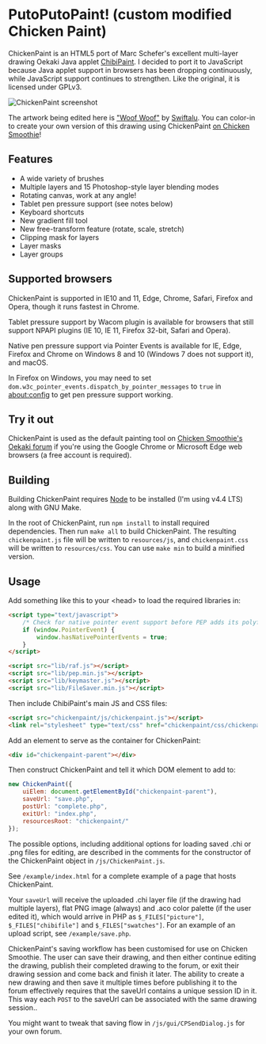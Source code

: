 # PutoPutoPaint! (custom modified Chicken Paint)

ChickenPaint is an HTML5 port of Marc Schefer's excellent multi-layer drawing Oekaki Java applet
[ChibiPaint](http://www.chibipaint.com/). I decided to port it to JavaScript because Java applet support in browsers 
has been dropping continuously, while JavaScript support continues to strengthen. Like the original, it is licensed
under GPLv3.

![ChickenPaint screenshot](help/screenshot.png)

The artwork being edited here is ["Woof Woof"](http://www.chickensmoothie.com/Forum/viewtopic.php?t=3079211) by [Swiftalu](http://www.chickensmoothie.com/Forum/memberlist.php?mode=viewprofile&u=91654).
You can color-in to create your own version of this drawing using ChickenPaint [on Chicken Smoothie](http://www.chickensmoothie.com/Forum/viewtopic.php?t=3079211)!

## Features

- A wide variety of brushes
- Multiple layers and 15 Photoshop-style layer blending modes
- Rotating canvas, work at any angle!
- Tablet pen pressure support (see notes below)
- Keyboard shortcuts
- New gradient fill tool
- New free-transform feature (rotate, scale, stretch)
- Clipping mask for layers
- Layer masks
- Layer groups

## Supported browsers
ChickenPaint is supported in IE10 and 11, Edge, Chrome, Safari, Firefox and Opera, though it runs fastest in Chrome.

Tablet pressure support by Wacom plugin is available for browsers that still support NPAPI plugins (IE 10, IE 11,
Firefox 32-bit, Safari and Opera).

Native pen pressure support via Pointer Events is available for IE, Edge, Firefox and Chrome on Windows 8 and 10 (Windows 7 does not 
support it), and macOS.

In Firefox on Windows, you may need to set `dom.w3c_pointer_events.dispatch_by_pointer_messages` to `true` in [about:config]()
to get pen pressure support working.

## Try it out
ChickenPaint is used as the default painting tool on [Chicken Smoothie's Oekaki forum](http://www.chickensmoothie.com/Forum/viewforum.php?f=29)
if you're using the Google Chrome or Microsoft Edge web browsers (a free account is required).

## Building
Building ChickenPaint requires [Node](https://nodejs.org/en/) to be installed (I'm using v4.4 LTS) along with GNU Make.

In the root of ChickenPaint, run `npm install` to install required dependencies. Then run `make all` to build ChickenPaint.
The resulting `chickenpaint.js` file will be written to `resources/js`, and `chickenpaint.css` will be written to `resources/css`.
You can use `make min` to build a minified version.

## Usage

Add something like this to your &lt;head> to load the required libraries in:

```html
<script type="text/javascript">
	/* Check for native pointer event support before PEP adds its polyfill */
	if (window.PointerEvent) {
	    window.hasNativePointerEvents = true;
	}
</script>

<script src="lib/raf.js"></script>
<script src="lib/pep.min.js"></script>
<script src="lib/keymaster.js"></script>
<script src="lib/FileSaver.min.js"></script>
```

Then include ChibiPaint's main JS and CSS files:

```html
<script src="chickenpaint/js/chickenpaint.js"></script>
<link rel="stylesheet" type="text/css" href="chickenpaint/css/chickenpaint.css">
```

Add an element to serve as the container for ChickenPaint:

```html
<div id="chickenpaint-parent"></div>
```

Then construct ChickenPaint and tell it which DOM element to add to:

```js
new ChickenPaint({
    uiElem: document.getElementById("chickenpaint-parent"),
    saveUrl: "save.php",
    postUrl: "complete.php",
    exitUrl: "index.php",
    resourcesRoot: "chickenpaint/"
});
```

The possible options, including additional options for loading saved .chi or .png files for editing, are described
in the comments for the constructor of the ChickenPaint object in `/js/ChickenPaint.js`.

See `/example/index.html` for a complete example of a page that hosts ChickenPaint.

Your `saveUrl` will receive the uploaded .chi layer file (if the drawing had multiple layers), flat PNG image (always)
and .aco color palette (if the user edited it), which would arrive in PHP as `$_FILES["picture"]`, `$_FILES["chibifile"]`
and `$_FILES["swatches"]`. For an example of an upload script, see `/example/save.php`.

ChickenPaint's saving workflow has been customised for use on Chicken Smoothie. The user can save their drawing, and
then either continue editing the drawing, publish their completed drawing to the forum, or exit their drawing session
and come back and finish it later. The ability to create a new drawing and then save it multiple times before
publishing it to the forum effectively requires that the saveUrl contains a unique session ID in it. This way each
`POST` to the saveUrl can be associated with the same drawing session..

You might want to tweak that saving flow in `/js/gui/CPSendDialog.js` for your own forum.
